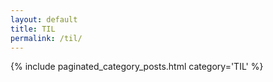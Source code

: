 ```yaml
---
layout: default
title: TIL
permalink: /til/
---
```


{% include paginated_category_posts.html
  category='TIL'
%}
